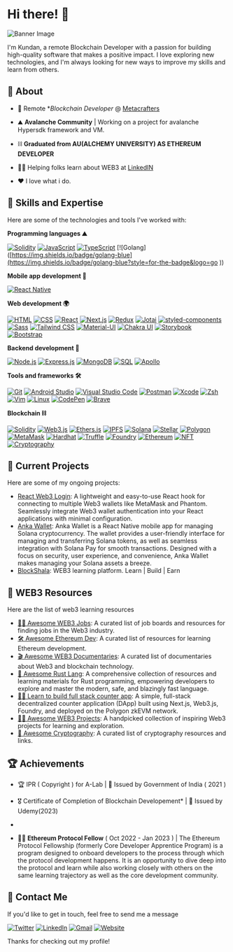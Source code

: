 # Hi there! 👋
![Banner Image](./asset/github-img.avif)

I'm Kundan, a remote Blockchain Developer with a passion for building high-quality software that makes a positive impact. I love exploring new technologies, and I'm always looking for new ways to improve my skills and learn from others.

## 🧐 About 
 

-  🏢 Remote **Blockchain Developer* @ [Metacrafters]([https://www.cerebrum.com/](https://www.metacrafters.io/))

-  ⛰️ **Avalanche Community** | Working on a project for avalanche Hypersdk framework and VM.

-  ⛓️ **Graduated from AU(ALCHEMY UNIVERSITY) AS ETHEREUM DEVELOPER**


-  🧗‍♀️ Helping folks learn about WEB3 at [LinkedIN](https://www.linkedin.com/in/kundan7750/)

-  ❤️ I love what i do.

## 🚀 Skills and Expertise

Here are some of the technologies and tools I've worked with:

**Programming languages ⛰️** 

[![Solidity](https://img.shields.io/badge/Solidity-363636?style=for-the-badge&logo=solidity&logoColor=white)](https://soliditylang.org/)
[![JavaScript](https://img.shields.io/badge/JavaScript-F7DF1E?style=for-the-badge&logo=javascript&logoColor=black)](https://developer.mozilla.org/en-US/docs/Web/JavaScript)
[![TypeScript](https://img.shields.io/badge/TypeScript-3178C6?style=for-the-badge&logo=typescript&logoColor=white)](https://www.typescriptlang.org/)
[![Golang]([https://img.shields.io/badge/golang-blue](https://img.shields.io/badge/golang-blue?style=for-the-badge&logo=go
))


**Mobile app development 📱**

[![React Native](https://img.shields.io/badge/React_Native-20232A?style=for-the-badge&logo=react&logoColor=61DAFB)](https://reactnative.dev/)

**Web development 🌍**

[![HTML](https://img.shields.io/badge/HTML5-E34F26?style=for-the-badge&logo=html5&logoColor=white)](https://developer.mozilla.org/en-US/docs/Web/Guide/HTML/HTML5)
[![CSS](https://img.shields.io/badge/CSS3-1572B6?style=for-the-badge&logo=css3&logoColor=white)](https://developer.mozilla.org/en-US/docs/Web/CSS)
[![React](https://img.shields.io/badge/React-20232A?style=for-the-badge&logo=react&logoColor=61DAFB)](https://reactjs.org/)
[![Next.js](https://img.shields.io/badge/Next.js-000000?style=for-the-badge&logo=next.js&logoColor=white)](https://nextjs.org/)
[![Redux](https://img.shields.io/badge/Redux-764ABC?style=for-the-badge&logo=redux&logoColor=white)](https://redux.js.org/)
[![Jotai](https://img.shields.io/badge/Jotai-0CAFC5?style=for-the-badge&logo=jotai&logoColor=white)](https://github.com/pmndrs/jotai)
[![styled-components](https://img.shields.io/badge/styled--components-DB7093?style=for-the-badge&logo=styled-components&logoColor=white)](https://styled-components.com/)
[![Sass](https://img.shields.io/badge/Sass-CC6699?style=for-the-badge&logo=sass&logoColor=white)](https://sass-lang.com/)
[![Tailwind CSS](https://img.shields.io/badge/Tailwind_CSS-38B2AC?style=for-the-badge&logo=tailwind-css&logoColor=white)](https://tailwindcss.com/)
[![Material-UI](https://img.shields.io/badge/Material--UI-0081CB?style=for-the-badge&logo=material-ui&logoColor=white)](https://mui.com/)
[![Chakra UI](https://img.shields.io/badge/Chakra--UI-319795?style=for-the-badge&logo=chakra-ui&logoColor=white)](https://chakra-ui.com/)
[![Storybook](https://img.shields.io/badge/Storybook-FF4785?style=for-the-badge&logo=storybook&logoColor=white)](https://storybook.js.org/)
[![Bootstrap](https://img.shields.io/badge/Bootstrap-7952B3?style=for-the-badge&logo=bootstrap&logoColor=white)](https://getbootstrap.com/)

**Backend development 🌳**

[![Node.js](https://img.shields.io/badge/Node.js-339933?style=for-the-badge&logo=node.js&logoColor=white)](https://nodejs.org/)
[![Express.js](https://img.shields.io/badge/Express.js-000000?style=for-the-badge&logo=express&logoColor=white)](https://expressjs.com/)
[![MongoDB](https://img.shields.io/badge/MongoDB-47A248?style=for-the-badge&logo=mongodb&logoColor=white)](https://www.mongodb.com/)
[![SQL](https://img.shields.io/badge/SQL-4479A1?style=for-the-badge&logo=oracle&logoColor=white)](https://www.oracle.com/database/)
[![Apollo](https://img.shields.io/badge/Apollo-311C87?style=for-the-badge&logo=apollo-graphql&logoColor=white)](https://www.apollographql.com/)

**Tools and frameworks 🛠️**

[![Git](https://img.shields.io/badge/Git-F05032?style=for-the-badge&logo=git&logoColor=white)](https://git-scm.com/)
[![Android Studio](https://img.shields.io/badge/Android_Studio-3DDC84?style=for-the-badge&logo=android-studio&logoColor=white)](https://developer.android.com/studio)
[![Visual Studio Code](https://img.shields.io/badge/Visual_Studio_Code-007ACC?style=for-the-badge&logo=visual-studio-code&logoColor=white)](https://code.visualstudio.com/)
[![Postman](https://img.shields.io/badge/Postman-FF6C37?style=for-the-badge&logo=postman&logoColor=white)](https://www.postman.com/)
[![Xcode](https://img.shields.io/badge/Xcode-147EFB?style=for-the-badge&logo=xcode&logoColor=white)](https://developer.apple.com/xcode/)
[![Zsh](https://img.shields.io/badge/Zsh-4E9A06?style=for-the-badge&logo=gnupg&logoColor=white)](https://www.zsh.org/)
[![Vim](https://img.shields.io/badge/Vim-019733?style=for-the-badge&logo=vim&logoColor=white)](https://www.vim.org/)
[![Linux](https://img.shields.io/badge/Linux-FCC624?style=for-the-badge&logo=linux&logoColor=black)](https://www.linux.org/)
[![CodePen](https://img.shields.io/badge/CodePen-000000?style=for-the-badge&logo=codepen&logoColor=white)](https://codepen.io/)
[![Brave](https://img.shields.io/badge/Brave-FB542B?style=for-the-badge&logo=brave&logoColor=white)](https://brave.com/)

**Blockchain ⛓️** 

[![Solidity](https://img.shields.io/badge/Solidity-363636?style=for-the-badge&logo=solidity&logoColor=white)](https://soliditylang.org/)
[![Web3.js](https://img.shields.io/badge/Web3.js-F16822?style=for-the-badge&logo=web3dotjs&logoColor=white)](https://web3js.readthedocs.io/)
[![Ethers.js](https://img.shields.io/badge/Ethers.js-276FD6?style=for-the-badge&logo=ethers-dot-js&logoColor=white)](https://docs.ethers.io/)
[![IPFS](https://img.shields.io/badge/IPFS-65C2CB?style=for-the-badge&logo=ipfs&logoColor=white)](https://ipfs.io/)
[![Solana](https://img.shields.io/badge/Solana-000000?style=for-the-badge&logo=solana&logoColor=white)](https://solana.com/)
[![Stellar](https://img.shields.io/badge/Stellar-120A8F?style=for-the-badge&logo=stellar&logoColor=white)](https://www.stellar.org/)
[![Polygon](https://img.shields.io/badge/Polygon-8247E5?style=for-the-badge&logo=polygon&logoColor=white)](https://polygon.technology/)
[![MetaMask](https://img.shields.io/badge/MetaMask-F6851B?style=for-the-badge&logo=metamask&logoColor=white)](https://metamask.io/)
[![Hardhat](https://img.shields.io/badge/Hardhat-DEA584?style=for-the-badge&logo=hardhat&logoColor=white)](https://hardhat.org/)
[![Truffle](https://img.shields.io/badge/Truffle-3C3C3D?style=for-the-badge&logo=truffle&logoColor=white)](https://www.trufflesuite.com/)
[![Foundry](https://img.shields.io/badge/Foundry-40BAGC?style=for-the-badge&logo=foundry&logoColor=white)](https://foundryvtt.com/)
[![Ethereum](https://img.shields.io/badge/Ethereum-3C3C3D?style=for-the-badge&logo=ethereum&logoColor=white)](https://ethereum.org/)
[![NFT](https://img.shields.io/badge/NFT-0078FF?style=for-the-badge&logo=nft&logoColor=white)](https://opensea.io/)
[![Cryptography](https://img.shields.io/badge/Cryptography-833AB4?style=for-the-badge&logo=cryptography&logoColor=white)](https://en.wikipedia.org/wiki/Cryptography)

## 🌱 Current Projects

Here are some of my ongoing projects:

- [React Web3 Login](https://github.com/Shubham0850/react-web3-login): A lightweight and easy-to-use React hook for connecting to multiple Web3 wallets like MetaMask and Phantom. Seamlessly integrate Web3 wallet authentication into your React applications with minimal configuration.
- [Anka Wallet](https://github.com/Shubham0850/anka-wallet): Anka Wallet is a React Native mobile app for managing Solana cryptocurrency. The wallet provides a user-friendly interface for managing and transferring Solana tokens, as well as seamless integration with Solana Pay for smooth transactions. Designed with a focus on security, user experience, and convenience, Anka Wallet makes managing your Solana assets a breeze.
- [BlockShala](https://github.com/Shubham0850/BlockShala): WEB3 learning platform. Learn | Build | Earn

## 🛟 WEB3 Resources

Here are the list of web3 learning resources

- [👷‍♂️ Awesome WEB3 Jobs](https://github.com/Shubham0850/awesome-web3-jobs): A curated list of job boards and resources for finding jobs in the Web3 industry.
- [🛠️ Awesome Ethereum Dev](https://github.com/Shubham0850/awesome-ethereum-dev): A curated list of resources for learning Ethereum development.
- [🎬 Awesome WEB3 Documentaries](https://github.com/Shubham0850/awesome-web3-documentaries): A curated list of documentaries about Web3 and blockchain technology.
- [🦀 Awesome Rust Lang](https://github.com/Shubham0850/awesome-rust-lang): A comprehensive collection of resources and learning materials for Rust programming, empowering developers to explore and master the modern, safe, and blazingly fast language.
- [🧑‍💻 Learn to build full stack counter app](https://github.com/Polygon-Advocates/zkevm-nextjs-counter-dapp): A simple, full-stack decentralized counter application (DApp) built using Next.js, Web3.js, Foundry, and deployed on the Polygon zkEVM network.
- [👩‍🍳 Awesome WEB3 Projects](https://github.com/Shubham0850/awesome-web3-projects): A handpicked collection of inspiring Web3 projects for learning and exploration.
- [🔐 Awesome Cryptography](https://github.com/Shubham0850/awesome-cryptography): A curated list of cryptography resources and links.

## 🏆 Achievements

- 🏆 IPR‌ ‌(‌ ‌Copyright‌ ‌)‌ ‌for‌ ‌A-Lab‌ | 🏫 Issued by Government of India ( 2021 )

- 🎖️ Certificate of Completion of Blockchain Developement* | 🏫 Issued by Udemy(2023) 

- 
- 👩‍🚀 **Ethereum Protocol Fellow** ( Oct 2022 - Jan 2023 ) | The Ethereum Protocol Fellowship (formerly Core Developer Apprentice Program) is a program designed to onboard developers to the process through which the protocol development happens. It is an opportunity to dive deep into the protocol and learn while also working closely with others on the same learning trajectory as well as the core development community.

## 💬 Contact Me

If you'd like to get in touch, feel free to send me a message

[![Twitter](https://img.shields.io/badge/Twitter-1DA1F2?style=for-the-badge&logo=twitter&logoColor=white)](https://twitter.com/InfinireCoder)
[![LinkedIn](https://img.shields.io/badge/LinkedIn-0077B5?style=for-the-badge&logo=linkedin&logoColor=white)](https://www.linkedin.com/in/kundan7750/)
[![Gmail](https://img.shields.io/badge/Gmail-D14836?style=for-the-badge&logo=gmail&logoColor=white)](mailto:kundan7750@gmail.com)
[![Website](https://img.shields.io/badge/Website-FF7139?style=for-the-badge&logo=google-chrome&logoColor=white)](https://gulzar.xyz/)

Thanks for checking out my profile!

<!-- [![Kundan's GitHub stats](https://github-readme-stats.vercel.app/api?username=shubham850)](https://github.com/shubham0850/github-readme-stats) -->

<!---
InfiniteCoder100/InfiniteCoder100 is a ✨ special ✨ repository because its `README.md` (this file) appears on your GitHub profile.
You can click the Preview link to take a look at your changes.
--->
